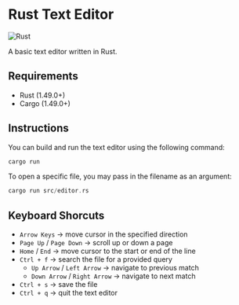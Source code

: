 # Rust Text Editor

![Rust](https://github.com/fosdickio/rust-text-editor/workflows/Rust/badge.svg)

A basic text editor written in Rust.

## Requirements
- Rust (1.49.0+)
- Cargo (1.49.0+)

## Instructions
You can build and run the text editor using the following command:
```rust
cargo run
```

To open a specific file, you may pass in the filename as an argument:
```rust
cargo run src/editor.rs
```

## Keyboard Shorcuts
- `Arrow Keys` &rarr; move cursor in the specified direction
- `Page Up` / `Page Down` &rarr; scroll up or down a page
- `Home` / `End` &rarr; move cursor to the start or end of the line
- `Ctrl + f` &rarr; search the file for a provided query
  - `Up Arrow` / `Left Arrow` &rarr; navigate to previous match
  - `Down Arrow` / `Right Arrow` &rarr; navigate to next match
- `Ctrl + s` &rarr; save the file
- `Ctrl + q` &rarr; quit the text editor

